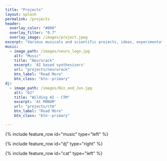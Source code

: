```yaml
---
title: "Projects"
layout: splash
permalink: /projects
header:
  overlay_color: "#000"
  overlay_filter: "0.7"
  overlay_image: /images/project.jpeg
excerpt: "Various musicals and scientific projects, ideas, experimentations"
music:
  - image_path: /images/neuro_logo.jpg
    alt: "Music"
    title: "Neurorack"
    excerpt: 'AI based synthesizers'
    url: "projects/neurorack"
    btn_label: "Read More"
    btn_class: "btn--primary"
dj:
  - image_path: /images/Nin_and_Jun.jpg
    alt: "DJ"
    title: "Wilding AI - CTM"
    excerpt: 'At MONOM'
    url: "projects/ctm"
    btn_label: "Read More"
    btn_class: "btn--primary"

---
```


{% include feature_row id="music" type="left" %}

{% include feature_row id="dj" type="right" %}

{% include feature_row id="cat" type="left" %}

